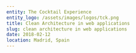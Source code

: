 ```yaml
---
entity: The Cocktail Experience
entity_logo: /assets/images/logos/tck.png
title: Clean Architecture in web applications
slug: clean architecture in web applications
date: 2018-02-12
location: Madrid, Spain
---
```

